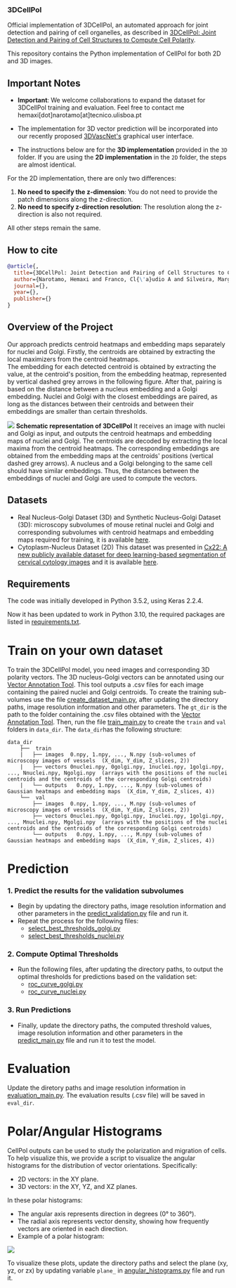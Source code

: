 ### 3DCellPol
Official implementation of 3DCellPol, an automated approach for joint detection and pairing of cell organelles, as described in [3DCellPol: Joint Detection and Pairing of Cell Structures to Compute Cell Polarity](https://papers.ssrn.com/sol3/papers.cfm?abstract_id=4947066).

This repository contains the Python implementation of CellPol for both 2D and 3D images.


## Important Notes

* **Important**: We welcome collaborations to expand the dataset for 3DCellPol training and evaluation. Feel free to contact me hemaxi[dot]narotamo[at]tecnico.ulisboa.pt

* The implementation for 3D vector prediction will be incorporated into our recently proposed [3DVascNet's](https://github.com/HemaxiN/3DVascNet/wiki) graphical user interface.
* The instructions below are for the **3D implementation** provided in the `3D` folder. If you are using the **2D implementation** in the `2D` folder, the steps are almost identical. 

For the 2D implementation, there are only two differences:
1. **No need to specify the z-dimension**: You do not need to provide the patch dimensions along the z-direction.
2. **No need to specify z-direction resolution**: The resolution along the z-direction is also not required.

All other steps remain the same.

## How to cite

```bibtex
@article{,
  title={3DCellPol: Joint Detection and Pairing of Cell Structures to Compute Cell Polarity},
  author={Narotamo, Hemaxi and Franco, Cl{\'a}udio A and Silveira, Margarida},
  journal={},
  year={},
  publisher={}
}
```

## Overview of the Project

Our approach predicts centroid heatmaps and embedding maps separately for nuclei and Golgi. Firstly, the centroids are obtained by extracting the local maximizers from the centroid heatmaps.  
The embedding for each detected centroid is obtained by extracting the value, at the centroid's position, from the embedding heatmap, represented by vertical dashed grey arrows in the following figure.
After that, pairing is based on the distance between a nucleus embedding and a Golgi embedding. Nuclei and Golgi with the closest embeddings are paired, as long as the distances between their centroids and between their embeddings are smaller than certain thresholds. 

![](https://github.com/HemaxiN/3DCellPol/blob/main/images/overview.jpg)
**Schematic representation of 3DCellPol** It receives an image with nuclei and Golgi as input, and outputs the centroid heatmaps and embedding maps of nuclei and Golgi. The centroids are decoded by extracting the local maxima from the centroid heatmaps. The corresponding embeddings are obtained from the embedding maps at the centroids' positions (vertical dashed grey arrows). A nucleus and a Golgi belonging to the same cell should have similar embeddings. Thus, the distances between the embeddings of nuclei and Golgi are used to compute the vectors.


## Datasets

* Real Nucleus-Golgi Dataset (3D) and Synthetic Nucleus-Golgi Dataset (3D): microscopy subvolumes of mouse retinal nuclei and Golgi and corresponding subvolumes with centroid heatmaps and embedding maps required for training, it is available [here](https://huggingface.co/datasets/Hemaxi/3DNGPol).
* Cytoplasm-Nucleus Dataset (2D)
  This dataset was presented in [Cx22: A new publicly available dataset for deep learning-based segmentation of cervical cytology images](https://www.sciencedirect.com/science/article/pii/S0010482522009027) and it is available [here](https://github.com/LGQ330/Cx22).

## Requirements

The code was initially developed in Python 3.5.2, using Keras 2.2.4. 

Now it has been updated to work in Python 3.10, the required packages are listed in [requirements.txt](https://github.com/HemaxiN/3DCellPol/blob/main/requirements.txt).

# Train on your own dataset

To train the 3DCellPol model, you need images and corresponding 3D polarity vectors.
The 3D nucleus-Golgi vectors can be annotated using our [Vector Annotation Tool](https://github.com/HemaxiN/VectorAnnotationTool). This tool outputs a .csv files for each image containing the paired nuclei and Golgi centroids. 
To create the training sub-volumes use the file [create_dataset_main.py](https://github.com/HemaxiN/3DCellPol/blob/main/3D/create_dataset_main.py), after updating the directory paths, image resolution information and other parameters. The `gt_dir` is the path to the folder containing the .csv files obtained with the [Vector Annotation Tool](https://github.com/HemaxiN/VectorAnnotationTool).
Then, run the file [train_main.py](https://github.com/HemaxiN/3DCellPol/blob/main/3D/train_main.py) to create the ```train``` and ```val``` folders in ```data_dir```. The ```data_dir```has the following structure: 

```
data_dir
    ├──  train
    |   ├── images  0.npy, 1.npy, ..., N.npy (sub-volumes of microscopy images of vessels  (X_dim, Y_dim, Z_slices, 2))
    |   ├── vectors 0nuclei.npy, 0golgi.npy, 1nuclei.npy, 1golgi.npy, ..., Nnuclei.npy, Ngolgi.npy  (arrays with the positions of the nuclei centroids and the centroids of the corresponding Golgi centroids)
    |   └── outputs   0.npy, 1.npy, ..., N.npy (sub-volumes of Gaussian heatmaps and embedding maps  (X_dim, Y_dim, Z_slices, 4))
    └──  val
        ├── images  0.npy, 1.npy, ..., M.npy (sub-volumes of microscopy images of vessels  (X_dim, Y_dim, Z_slices, 2))
        ├── vectors 0nuclei.npy, 0golgi.npy, 1nuclei.npy, 1golgi.npy, ..., Mnuclei.npy, Mgolgi.npy  (arrays with the positions of the nuclei centroids and the centroids of the corresponding Golgi centroids)
        └── outputs   0.npy, 1.npy, ..., M.npy (sub-volumes of Gaussian heatmaps and embedding maps  (X_dim, Y_dim, Z_slices, 4))
```

# Prediction

### 1. Predict the results for the validation subvolumes
- Begin by updating the directory paths, image resolution information and other parameters in the [predict_validation.py](https://github.com/HemaxiN/3DCellPol/blob/main/3D/optimization/predict_validation.py) file and run it.  
- Repeat the process for the following files:
  - [select_best_thresholds_golgi.py](https://github.com/HemaxiN/3DCellPol/blob/main/3D/optimization/select_best_thresholds_golgi.py)
  - [select_best_thresholds_nuclei.py](https://github.com/HemaxiN/3DCellPol/blob/main/3D/optimization/select_best_thresholds_nuclei.py)

### 2. Compute Optimal Thresholds
- Run the following files, after updating the directory paths, to output the optimal thresholds for predictions based on the validation set:
  - [roc_curve_golgi.py](https://github.com/HemaxiN/3DCellPol/blob/main/3D/optimization/roc_curve_golgi.py)
  - [roc_curve_nuclei.py](https://github.com/HemaxiN/3DCellPol/blob/main/3D/optimization/roc_curve_nuclei.py)

### 3. Run Predictions
- Finally, update the directory paths, the computed threshold values, image resolution information and other parameters in the [predict_main.py](https://github.com/HemaxiN/3DCellPol/blob/main/3D/predict_main.py) file and run it to test the model.

# Evaluation

Update the diretory paths and image resolution information in [evaluation_main.py](https://github.com/HemaxiN/3DCellPol/blob/main/3D/evaluation_main.py). The evaluation results (.csv file) will be saved in `eval_dir`.

# Polar/Angular Histograms

CellPol outputs can be used to study the polarization and migration of cells. To help visualize this, we provide a script to visualize the angular histograms for the distribution of vector orientations. Specifically:

- 2D vectors: in the XY plane.
- 3D vectors: in the XY, YZ, and XZ planes.

In these polar histograms:

- The angular axis represents direction in degrees (0° to 360°).
- The radial axis represents vector density, showing how frequently vectors are oriented in each direction.
- Example of a polar histogram:

![](https://github.com/HemaxiN/3DCellPol/blob/main/images/polar_histogram_example.png)

To visualize these plots, update the directory paths and select the plane (xy, yz, or zx) by updating variable `plane_` in [angular_histograms.py](https://github.com/HemaxiN/3DCellPol/blob/main/3D/angular_histograms.py) file and run it.
